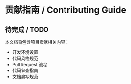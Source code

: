 # 贡献指南 / Contributing Guide

## 待完成 / TODO

本文档将包含项目贡献相关内容：
- 开发环境设置
- 代码风格规范
- Pull Request 流程
- 代码审查指南
- 文档编写规范 